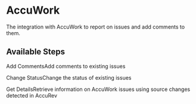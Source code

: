 
AccuWork
========

The integration with AccuWork to report on issues and add comments to them.


Available Steps
---------------

Add CommentsAdd comments to existing issues

Change StatusChange the status of existing issues

Get DetailsRetrieve information on AccuWork issues using source changes detected in AccuRev



